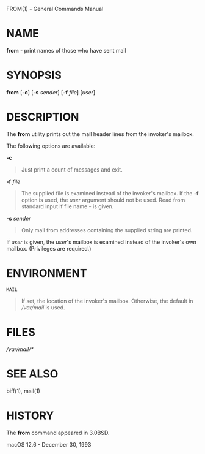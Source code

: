 FROM(1) - General Commands Manual

# NAME

**from** - print names of those who have sent mail

# SYNOPSIS

**from**
\[**-c**]
\[**-s**&nbsp;*sender*]
\[**-f**&nbsp;*file*]
\[*user*]

# DESCRIPTION

The
**from**
utility prints
out the mail header lines from the invoker's mailbox.

The following options are available:

**-c**

> Just print a count of messages and exit.

**-f** *file*

> The supplied file
> is examined instead of the invoker's mailbox.
> If the
> **-f**
> option is used, the
> *user*
> argument should not be used.
> Read from standard input if file name
> *-*
> is given.

**-s** *sender*

> Only mail from addresses containing
> the
> supplied string are printed.

If
*user*
is given, the
*user*'s
mailbox is examined instead of the invoker's own mailbox.
(Privileges are required.)

# ENVIRONMENT

`MAIL`

> If set, the location of the invoker's mailbox.
> Otherwise, the default in
> */var/mail*
> is used.

# FILES

*/var/mail/\*&zwnj;*

# SEE ALSO

biff(1),
mail(1)

# HISTORY

The
**from**
command appeared in
3\.0BSD.

macOS 12.6 - December 30, 1993

